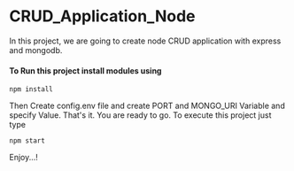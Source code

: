 # CRUD_Application_Node
In this project, we are going to create node CRUD application with express and mongodb.

#### To Run this project install modules using
```
npm install
```

Then Create config.env file and create PORT and MONGO_URI Variable and specify Value.
That's it. You are ready to go. To execute this project just type
```
npm start
```

Enjoy...!
